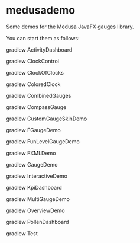 # medusademo
Some demos for the Medusa JavaFX gauges library.

You can start them as follows:

gradlew ActivityDashboard

gradlew ClockControl

gradlew ClockOfClocks

gradlew ColoredClock

gradlew CombinedGauges

gradlew CompassGauge

gradlew CustomGaugeSkinDemo

gradlew FGaugeDemo

gradlew FunLevelGaugeDemo

gradlew FXMLDemo

gradlew GaugeDemo

gradlew InteractiveDemo

gradlew KpiDashboard

gradlew MultiGaugeDemo

gradlew OverviewDemo

gradlew PollenDashboard

gradlew Test